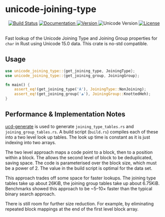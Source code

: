 unicode-joining-type
====================

<div align="center">
  <a href="https://github.com/yeslogic/unicode-joining-type/actions/workflows/ci.yml">
    <img src="https://github.com/yeslogic/unicode-joining-type/actions/workflows/ci.yml/badge.svg" alt="Build Status"></a>
  <a href="https://docs.rs/unicode-joining-type">
    <img src="https://docs.rs/unicode-joining-type/badge.svg" alt="Documentation">
  </a>
  <a href="https://crates.io/crates/unicode-joining-type">
    <img src="https://img.shields.io/crates/v/unicode-joining-type.svg" alt="Version">
  </a>
  <img src="https://img.shields.io/badge/unicode-15.0-informational" alt="Unicode Version">
  <a href="https://github.com/yeslogic/unicode-joining-type/blob/master/LICENSE">
    <img src="https://img.shields.io/crates/l/unicode-joining-type.svg" alt="License">
  </a>
</div>

<br>

Fast lookup of the Unicode Joining Type and Joining Group properties for `char`
in Rust using Unicode 15.0 data. This crate is no-std compatible.

Usage
-----

```rust
use unicode_joining_type::{get_joining_type, JoiningType};
use unicode_joining_type::{get_joining_group, JoiningGroup};

fn main() {
    assert_eq!(get_joining_type('A'), JoiningType::NonJoining);
    assert_eq!(get_joining_group('ھ'), JoiningGroup::KnottedHeh);
}
```

Performance & Implementation Notes
----------------------------------

[ucd-generate] is used to generate `joining_type_tables.rs` and
`joining_group_tables.rs`. A build script (`build.rs`) compiles each of these
into a two level look up tables. The look up time is constant as it is just
indexing into two arrays.

The two level approach maps a code point to a block, then to a position within
a block. The allows the second level of block to be deduplicated, saving space.
The code is parameterised over the block size, which must be a power of 2. The
value in the build script is optimal for the data set.

This approach trades off some space for faster lookups. The joining type tables
take up about 26KiB, the joining group tables take up about 6.75KiB. Benchmarks
showed this approach to be ~5–10× faster than the typical binary search
approach.

There is still room for further size reduction. For example, by eliminating
repeated block mappings at the end of the first level block array.

[ucd-generate]: https://github.com/yeslogic/ucd-generate
